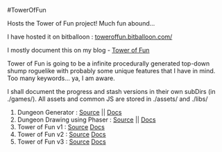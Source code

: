 #TowerOfFun

Hosts the Tower of Fun project!
Much fun abound...

I have hosted it on bitballoon : [toweroffun.bitballoon.com/](http://toweroffun.bitballoon.com/)

I mostly document this on my blog - [Tower of Fun](http://robotcantalk.blogspot.in/p/blog-page.html)

Tower of Fun is going to be a infinite procedurally generated top-down shump roguelike with probably some unique features that I have in mind. Too many keywords... ya, I am aware. 

I shall document the progress and stash versions in their own subDirs (in ./games/).
All assets and common JS are stored in ./assets/ and ./libs/

1. Dungeon Generator :
[Source](https://github.com/SonalPinto/TowerOfFun/tree/master/games/dungeon) || 
[Docs](http://robotcantalk.blogspot.in/2014/09/dungeon-generator.html)
2. Dungeon Drawing using Phaser :
[Source](https://github.com/SonalPinto/TowerOfFun/tree/master/games/dungeon) || 
[Docs](http://robotcantalk.blogspot.in/2014/10/dungeon-drawing-in-phaser-using-tilemap.html)
3. Tower of Fun v1 :
[Source](https://github.com/SonalPinto/TowerOfFun/tree/master/games/ToF_v1)
[Docs](http://robotcantalk.blogspot.in/2014/10/tower-of-fun-part-1.html)
4. Tower of Fun v2 :
[Source](https://github.com/SonalPinto/TowerOfFun/tree/master/games/ToF_v2)
[Docs](http://robotcantalk.blogspot.in/2014/10/tower-of-fun-part-2.html)
5. Tower of Fun v3 :
[Source](https://github.com/SonalPinto/TowerOfFun/tree/master/games/ToF_v3)
[Docs](#)

